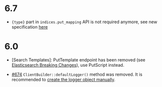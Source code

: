 # 6.7

- `{type}` part in `indices.put_mapping` API is not required anymore, see new specification [here](https://github.com/elastic/elasticsearch/blob/v6.7.0/rest-api-spec/src/main/resources/rest-api-spec/api/indices.put_mapping.json)

# 6.0

- [Search Templates]: PutTemplate endpoint has been removed (see [Elasticsearch Breaking Changes](https://www.elastic.co/guide/en/elasticsearch/reference/current/breaking_60_scripting_changes.html#_stored_search_template_apis_removed)),
use PutScript instead.

- [#674](https://github.com/elastic/elasticsearch-php/pull/674) `ClientBuilder::defaultLogger()` method was removed. It is recommended to [create the logger object manually](https://github.com/elastic/elasticsearch-php/blob/master/docs/configuration.asciidoc#enabling-the-logger).
